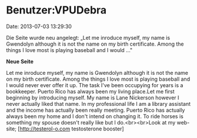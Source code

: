 Benutzer:VPUDebra
=================

Date: 2013-07-03 13:29:30

Die Seite wurde neu angelegt: „Let me inroduce myself, my name is
Gwendolyn although it is not the name on my birth certificate. Among the
things I love most is playing baseball and I would ..."

**Neue Seite**

<div>

Let me inroduce myself, my name is Gwendolyn although it is not the name
on my birth certificate. Among the things I love most is playing
baseball and I would never ever offer it up. The task I\'ve been
occupying for years is a bookkeeper. Puerto Rico has always been my
living place.Let me first beginning by introducing myself. My name is
Lane Nickerson however I never actually liked that name. In my
professional life I am a library assistant and the income has actually
been really meeting. Puerto Rico has actually always been my home and I
don\'t intend on changing it. To ride horses is something my spouse
doesn\'t really like but I do.\<br\>\<br\>Look at my web-site;
\[http://testerol-o.com testosterone booster\]

</div>
